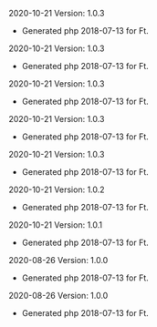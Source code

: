 2020-10-21 Version: 1.0.3
- Generated php 2018-07-13 for Ft.

2020-10-21 Version: 1.0.3
- Generated php 2018-07-13 for Ft.

2020-10-21 Version: 1.0.3
- Generated php 2018-07-13 for Ft.

2020-10-21 Version: 1.0.3
- Generated php 2018-07-13 for Ft.

2020-10-21 Version: 1.0.3
- Generated php 2018-07-13 for Ft.

2020-10-21 Version: 1.0.2
- Generated php 2018-07-13 for Ft.

2020-10-21 Version: 1.0.1
- Generated php 2018-07-13 for Ft.

2020-08-26 Version: 1.0.0
- Generated php 2018-07-13 for Ft.

2020-08-26 Version: 1.0.0
- Generated php 2018-07-13 for Ft.

